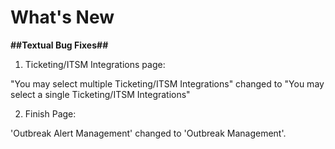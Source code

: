 # What's New

**##Textual Bug Fixes##**

1. Ticketing/ITSM Integrations page: 

  "You may select multiple Ticketing/ITSM Integrations" changed to "You may select a single Ticketing/ITSM Integrations"

2. Finish Page:

  'Outbreak Alert Management' changed to 'Outbreak Management'.
